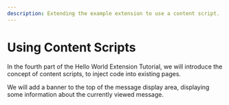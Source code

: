 ```yaml
---
description: Extending the example extension to use a content script.
---
```


# Using Content Scripts

In the fourth part of the Hello World Extension Tutorial, we will introduce the concept of content scripts, to inject code into existing pages.

We will add a banner to the top of the message display area, displaying some information about the currently viewed message.
